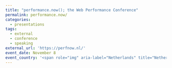```yaml
---
title: "performance.now(); the Web Performance Conference"
permalink: performance.now/
categories:
  - presentations
tags:
  - external
  - conference
  - speaking
external_url: 'https://perfnow.nl/'
event_date: November 8
event_country: '<span role="img" aria-label="Netherlands" title="Netherlands">🇳🇱</span>'
---
```

